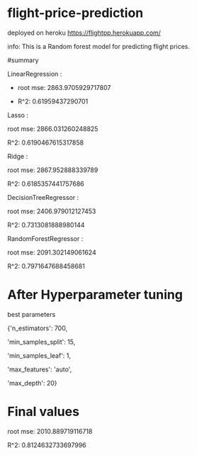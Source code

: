 # flight-price-prediction
deployed on heroku
https://flightpp.herokuapp.com/

 info:
 This is a Random forest model for predicting flight prices.
 
 #summary
 
LinearRegression : 

- root mse: 2863.9705929717807
 
 - R^2: 0.61959437290701
 
Lasso : 

 root mse: 2866.031260248825
 
 R^2: 0.6190467615317858
 
Ridge : 

 root mse: 2867.952888339789
 
 R^2: 0.6185357441757686
 
DecisionTreeRegressor :

 root mse: 2406.979012127453

R^2: 0.7313081888980144

RandomForestRegressor : 
 
 root mse: 2091.302149061624
 
 R^2: 0.7971647688458681

# After Hyperparameter tuning
best parameters

{'n_estimators': 700,

'min_samples_split': 15,

'min_samples_leaf': 1,

'max_features': 'auto',

'max_depth': 20}
 
 # Final values 
root mse: 2010.889719116718

R^2: 0.8124632733697996
 
 
